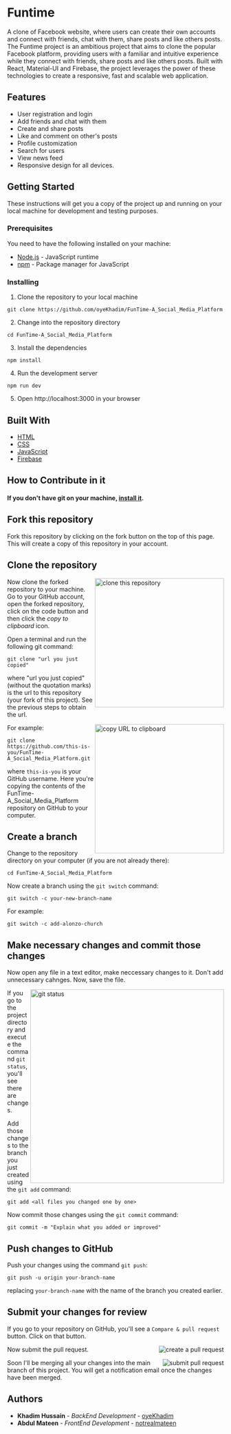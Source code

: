 # Funtime

A clone of Facebook website, where users can create their own accounts and connect with friends, chat with them, share posts and like others posts.
The Funtime project is an ambitious project that aims to clone the popular Facebook platform, providing users with a familiar and intuitive experience while they connect with friends, share posts and like others posts. Built with React, Material-UI and Firebase, the project leverages the power of these technologies to create a responsive, fast and scalable web application.

## Features
- User registration and login
- Add friends and chat with them 
- Create and share posts
- Like and comment on other's posts
- Profile customization 
- Search for users
- View news feed
- Responsive design for all devices.

## Getting Started

These instructions will get you a copy of the project up and running on your local machine for development and testing purposes.

### Prerequisites

You need to have the following installed on your machine:
* [Node.js](https://nodejs.org/) - JavaScript runtime
* [npm](https://www.npmjs.com/) - Package manager for JavaScript

### Installing

1. Clone the repository to your local machine 
```
git clone https://github.com/oyeKhadim/FunTime-A_Social_Media_Platform
```
2. Change into the repository directory 
```
cd FunTime-A_Social_Media_Platform
```
3. Install the dependencies
```
npm install
```
4. Run the development server
```
npm run dev
```
5. Open http://localhost:3000 in your browser

## Built With
* [HTML](https://html.com/)
* [CSS](https://www.w3.org/Style/CSS/)
* [JavaScript](https://www.javascript.com/)
* [Firebase](https://firebase.google.com/)




## How to Contribute in it

#### If you don't have git on your machine, [install it](https://docs.github.com/en/get-started/quickstart/set-up-git).

## Fork this repository

Fork this repository by clicking on the fork button on the top of this page.
This will create a copy of this repository in your account.

## Clone the repository

<img align="right" width="300" src="https://firstcontributions.github.io/assets/Readme/clone.png" alt="clone this repository" />

Now clone the forked repository to your machine. Go to your GitHub account, open the forked repository, click on the code button and then click the _copy to clipboard_ icon.

Open a terminal and run the following git command:

```
git clone "url you just copied"
```

where "url you just copied" (without the quotation marks) is the url to this repository (your fork of this project). See the previous steps to obtain the url.

<img align="right" width="300" src="https://firstcontributions.github.io/assets/Readme/copy-to-clipboard.png" alt="copy URL to clipboard" />

For example:

```
git clone https://github.com/this-is-you/FunTime-A_Social_Media_Platform.git
```

where `this-is-you` is your GitHub username. Here you're copying the contents of the FunTime-A_Social_Media_Platform repository on GitHub to your computer.

## Create a branch

Change to the repository directory on your computer (if you are not already there):

```
cd FunTime-A_Social_Media_Platform
```

Now create a branch using the `git switch` command:

```
git switch -c your-new-branch-name
```

For example:

```
git switch -c add-alonzo-church
```

## Make necessary changes and commit those changes

Now open any file in a text editor, make neccessary changes to it. Don't add unnecessary cahnges. Now, save the file.

<img align="right" width="450" src="https://firstcontributions.github.io/assets/Readme/git-status.png" alt="git status" />

If you go to the project directory and execute the command `git status`, you'll see there are changes.

Add those changes to the branch you just created using the `git add` command:

```
git add <all files you changed one by one>
```
Now commit those changes using the `git commit` command:

```
git commit -m "Explain what you added or improved"
```



## Push changes to GitHub

Push your changes using the command `git push`:

```
git push -u origin your-branch-name
```

replacing `your-branch-name` with the name of the branch you created earlier.


## Submit your changes for review

If you go to your repository on GitHub, you'll see a `Compare & pull request` button. Click on that button.

<img style="float: right;" src="https://firstcontributions.github.io/assets/Readme/compare-and-pull.png" alt="create a pull request" />

Now submit the pull request.

<img style="float: right;" src="https://firstcontributions.github.io/assets/Readme/submit-pull-request.png" alt="submit pull request" />

Soon I'll be merging all your changes into the main branch of this project. You will get a notification email once the changes have been merged.


## Authors

* **Khadim Hussain** - *BackEnd Development* - [oyeKhadim](https://github.com/oyeKhadim)
* **Abdul Mateen** - *FrontEnd Development* - [notrealmateen](https://github.com/notrealmateen)

